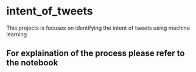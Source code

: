 # intent_of_tweets
This projects is focuses on  identifying the intent of tweets using machine learning
## For explaination of the process please refer to the notebook
